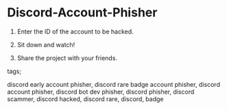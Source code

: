 # Discord-Account-Phisher

1. Enter the ID of the account to be hacked.

2. Sit down and watch!

3. Share the project with your friends.

tags;

discord early account phisher, discord rare badge account phisher, discord account phisher, discord bot dev phisher, discord phisher, discord scammer, discord hacked, discord rare, discord, badge
